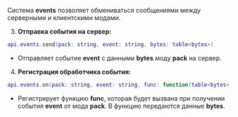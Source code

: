 Система **events** позволяет обмениваться сообщениями между серверными и клиентскими модами.

3. **Отправка события на сервер:**
```lua
api.events.send(pack: string, event: string, bytes: table<bytes>)
```
   - Отправляет событие **event** с данными **bytes** моду **pack** на сервер.

4. **Регистрация обработчика события:**
```lua
api.events.on(pack: string, event: string, func: function(table<bytes>))
```
   - Регистрирует функцию **func**, которая будет вызвана при получении события **event** от мода **pack**. В функцию передаются данные **bytes**.